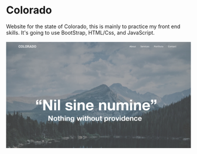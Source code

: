 # Colorado
Website for the state of Colorado, this is mainly to practice my front end skills. It's going to use BootStrap, HTML/Css, and JavaScript.
<br><br>
![Home](/img/photo.png 'Screenshot')

